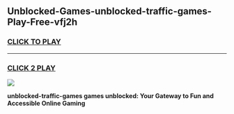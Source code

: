 
## Unblocked-Games-unblocked-traffic-games-Play-Free-vfj2h
<h3>
<a href="https://premium76.site?title=unblocked-traffic-games&ref=09A">CLICK TO PLAY</a></h3>
<hr>

<h3>
<a href="https://premium76.site?title=unblocked-traffic-games&ref=09A">CLICK 2 PLAY</a>
  
</h3>

<a href="https://premium76.site?title=unblocked-traffic-games&ref=09A"><img src="https://clearcache.store/games.png"></a>


**unblocked-traffic-games games unblocked: Your Gateway to Fun and Accessible Online Gaming**
